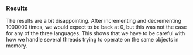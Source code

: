 ### Results
The results are a bit disappointing. After incrementing and decrementing 1000000 times, we would expect to be back at 0, but this was not the case for any of the three languages. This shows that we have to be careful with how we handle several threads trying to operate on the same objects in memory.
